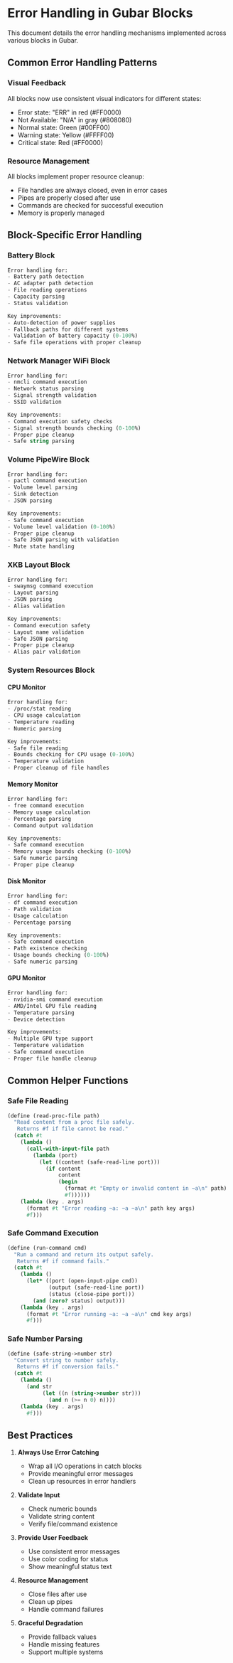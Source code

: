 # Error Handling in Gubar Blocks

This document details the error handling mechanisms implemented across various blocks in Gubar.

## Common Error Handling Patterns

### Visual Feedback
All blocks now use consistent visual indicators for different states:
- Error state: "ERR" in red (#FF0000)
- Not Available: "N/A" in gray (#808080)
- Normal state: Green (#00FF00)
- Warning state: Yellow (#FFFF00)
- Critical state: Red (#FF0000)

### Resource Management
All blocks implement proper resource cleanup:
- File handles are always closed, even in error cases
- Pipes are properly closed after use
- Commands are checked for successful execution
- Memory is properly managed

## Block-Specific Error Handling

### Battery Block
```scheme
Error handling for:
- Battery path detection
- AC adapter path detection
- File reading operations
- Capacity parsing
- Status validation

Key improvements:
- Auto-detection of power supplies
- Fallback paths for different systems
- Validation of battery capacity (0-100%)
- Safe file operations with proper cleanup
```

### Network Manager WiFi Block
```scheme
Error handling for:
- nmcli command execution
- Network status parsing
- Signal strength validation
- SSID validation

Key improvements:
- Command execution safety checks
- Signal strength bounds checking (0-100%)
- Proper pipe cleanup
- Safe string parsing
```

### Volume PipeWire Block
```scheme
Error handling for:
- pactl command execution
- Volume level parsing
- Sink detection
- JSON parsing

Key improvements:
- Safe command execution
- Volume level validation (0-100%)
- Proper pipe cleanup
- Safe JSON parsing with validation
- Mute state handling
```

### XKB Layout Block
```scheme
Error handling for:
- swaymsg command execution
- Layout parsing
- JSON parsing
- Alias validation

Key improvements:
- Command execution safety
- Layout name validation
- Safe JSON parsing
- Proper pipe cleanup
- Alias pair validation
```

### System Resources Block

#### CPU Monitor
```scheme
Error handling for:
- /proc/stat reading
- CPU usage calculation
- Temperature reading
- Numeric parsing

Key improvements:
- Safe file reading
- Bounds checking for CPU usage (0-100%)
- Temperature validation
- Proper cleanup of file handles
```

#### Memory Monitor
```scheme
Error handling for:
- free command execution
- Memory usage calculation
- Percentage parsing
- Command output validation

Key improvements:
- Safe command execution
- Memory usage bounds checking (0-100%)
- Safe numeric parsing
- Proper pipe cleanup
```

#### Disk Monitor
```scheme
Error handling for:
- df command execution
- Path validation
- Usage calculation
- Percentage parsing

Key improvements:
- Safe command execution
- Path existence checking
- Usage bounds checking (0-100%)
- Safe numeric parsing
```

#### GPU Monitor
```scheme
Error handling for:
- nvidia-smi command execution
- AMD/Intel GPU file reading
- Temperature parsing
- Device detection

Key improvements:
- Multiple GPU type support
- Temperature validation
- Safe command execution
- Proper file handle cleanup
```

## Common Helper Functions

### Safe File Reading
```scheme
(define (read-proc-file path)
  "Read content from a proc file safely.
   Returns #f if file cannot be read."
  (catch #t
    (lambda ()
      (call-with-input-file path
        (lambda (port)
          (let ((content (safe-read-line port)))
            (if content
                content
                (begin
                  (format #t "Empty or invalid content in ~a\n" path)
                  #f))))))
    (lambda (key . args)
      (format #t "Error reading ~a: ~a ~a\n" path key args)
      #f)))
```

### Safe Command Execution
```scheme
(define (run-command cmd)
  "Run a command and return its output safely.
   Returns #f if command fails."
  (catch #t
    (lambda ()
      (let* ((port (open-input-pipe cmd))
             (output (safe-read-line port))
             (status (close-pipe port)))
        (and (zero? status) output)))
    (lambda (key . args)
      (format #t "Error running ~a: ~a ~a\n" cmd key args)
      #f)))
```

### Safe Number Parsing
```scheme
(define (safe-string->number str)
  "Convert string to number safely.
   Returns #f if conversion fails."
  (catch #t
    (lambda ()
      (and str
           (let ((n (string->number str)))
             (and n (>= n 0) n))))
    (lambda (key . args)
      #f)))
```

## Best Practices

1. **Always Use Error Catching**
   - Wrap all I/O operations in catch blocks
   - Provide meaningful error messages
   - Clean up resources in error handlers

2. **Validate Input**
   - Check numeric bounds
   - Validate string content
   - Verify file/command existence

3. **Provide User Feedback**
   - Use consistent error messages
   - Use color coding for status
   - Show meaningful status text

4. **Resource Management**
   - Close files after use
   - Clean up pipes
   - Handle command failures

5. **Graceful Degradation**
   - Provide fallback values
   - Handle missing features
   - Support multiple systems
